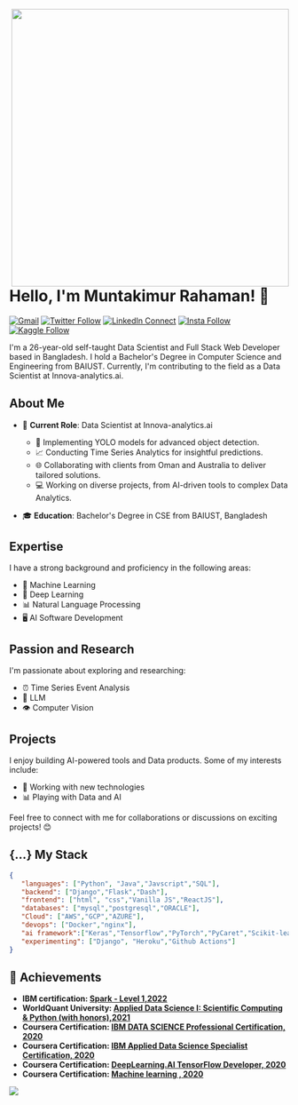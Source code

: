 <a target="_blank" href="/"><img width="500" align="right" src="/home-banner.gif"></a>

# Hello, I'm Muntakimur Rahaman! 👋

[![Gmail](https://img.shields.io/badge/%20-Send%20Mail-black?color=14171A&labelColor=ef5350&logo=gmail&logoColor=ffffff)](mailto:muntakim1104001@gmail.com?subject=From%20GitHub&body=Hi,%20there.%20Found%20you%20from%20GitHub.)
[![Twitter Follow](https://img.shields.io/twitter/follow/muntakimurr
)](https://x.com/muntakimurr)
[![LinkedIn Connect](https://img.shields.io/badge/%20-Connect-black?color=14171A&labelColor=212121&logo=linkedin&logoColor=ffffff)](https://www.linkedin.com/in/muntakimur-rahaman-36a555133/)
[![Insta Follow](https://img.shields.io/badge/%20-Follow-black?color=14171A&labelColor=d81b60&logo=instagram&logoColor=ffffff)](https://www.instagram.com/munta_insta/)
[![Kaggle Follow](https://img.shields.io/badge/%20-Follow-black?color=14171A&labelColor=37474f&logo=kaggle&logoColor=4fc3f7)](https://www.kaggle.com/muntakim)


I'm a 26-year-old self-taught Data Scientist and Full Stack Web Developer based in Bangladesh. I hold a Bachelor's Degree in Computer Science and Engineering from BAIUST. Currently, I'm contributing to the field as a Data Scientist at Innova-analytics.ai.

## About Me
- 💼 **Current Role**: Data Scientist at Innova-analytics.ai
  
   - :robot: Implementing YOLO models for advanced object detection.
   - :chart_with_upwards_trend: Conducting Time Series Analytics for insightful predictions.
   - :globe_with_meridians: Collaborating with clients from Oman and Australia to deliver tailored solutions.
   - :computer: Working on diverse projects, from AI-driven tools to complex Data Analytics.
- 🎓 **Education**: Bachelor's Degree in CSE from BAIUST, Bangladesh

## Expertise
I have a strong background and proficiency in the following areas:
- 🤖 Machine Learning
- 🧠 Deep Learning
- 📊 Natural Language Processing
- 🖥 AI Software Development

## Passion and Research
I'm passionate about exploring and researching:
- ⏰ Time Series Event Analysis
- 🤖 LLM
- 👁 Computer Vision

## Projects
I enjoy building AI-powered tools and Data products. Some of my interests include:
- 🔄 Working with new technologies
- 📊 Playing with Data and AI

Feel free to connect with me for collaborations or discussions on exciting projects! 😊

## {...} My Stack

```json
{
   "languages": ["Python", "Java","Javscript","SQL"],
   "backend": ["Django","Flask","Dash"],
   "frontend": ["html", "css","Vanilla JS","ReactJS"],
   "databases": ["mysql","postgresql","ORACLE"],
   "Cloud": ["AWS","GCP","AZURE"],
   "devops": ["Docker","nginx"],
   "ai framework":["Keras","Tensorflow","PyTorch","PyCaret","Scikit-learn","PySpark"],
   "experimenting": ["Django", "Heroku","Github Actions"]
}
```

## :tada: Achievements

<ul>
   <li>
     <b>IBM certification: <a href="https://www.credly.com/badges/9536a13b-88d4-4a69-852b-e2ef45543142/public_url">Spark - Level 1,2022</a>
   </li>
      <li>
         WorldQuant University: <a href="https://www.credly.com/badges/cb94013e-0b13-4ad0-9f08-61363386f55c/public_url">Applied Data Science I: Scientific Computing & Python (with honors),2021</a>
   </li>
      
  <li>
     <b>Coursera Certification: </b><a href="https://www.coursera.org/account/accomplishments/professional-cert/64JUW6C2R4WT"> IBM DATA SCIENCE Professional Certification, 2020</a>
   </li>
  <li>
     <b>Coursera Certification: </b><a href="https://www.coursera.org/account/accomplishments/specialization/SHYAPJS48MGN"> IBM Applied Data Science Specialist Certification, 2020</a>
   </li>
   <li>
      <b>Coursera Certification: </b> <a href="https://www.coursera.org/account/accomplishments/specialization/2E4Y4V9A4YUR" >DeepLearning.AI TensorFlow Developer, 2020</a>
   </li>
   <li>
     <b>Coursera Certification: </b><a href="https://www.coursera.org/account/accomplishments/records/N49K7RFXMVBZ"> Machine learning , 2020</a>
   </li>
  
</ul>



<img src="https://github-readme-stats.vercel.app/api?username=muntakim1&show_icons=true">
